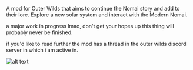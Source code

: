 A mod for Outer Wilds that aims to continue the Nomai story and add to their lore. Explore a new solar system and interact with the Modern Nomai.

a major work in progress lmao, don't get your hopes up this thing will probably never be finished.

if you'd like to read further the mod has a thread in the outer wilds discord server in which i am active in.

![alt text](harperawkward/Outer-Wilds-Final-Festival-Mod/README-images/image1.png)